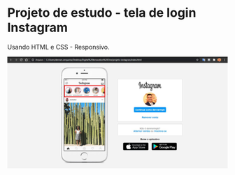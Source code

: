 # Projeto de estudo - tela de login Instagram

Usando HTML e CSS - Responsivo.

<img src="/img/print.jpg" alt="Tela do projeto">
